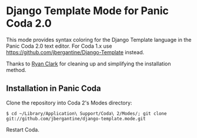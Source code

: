 Django Template Mode for Panic Coda 2.0
=======================================

This mode provides syntax coloring for the Django Template language in the Panic Coda 2.0 text editor. For Coda 1.x use https://github.com/jbergantine/Django-Template instead.

Thanks to [Ryan Clark](https://github.com/rclark) for cleaning up and simplifying the installation method.

Installation in Panic Coda
--------------------------

Clone the repository into Coda 2's Modes directory: 

    $ cd ~/Library/Application\ Support/Coda\ 2/Modes/; git clone git://github.com/jbergantine/django-template.mode.git

Restart Coda.